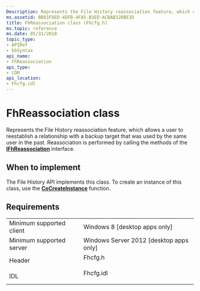 ```yaml
---
Description: Represents the File History reassociation feature, which allows a user to reestablish a relationship with a backup target that was used by the same user in the past. Reassociation is performed by calling the methods of the IFhReassociation interface.
ms.assetid: BB81F8ED-4DFB-4FA5-B3ED-ACBAB32BBE3D
title: FhReassociation class (Fhcfg.h)
ms.topic: reference
ms.date: 05/31/2018
topic_type: 
- APIRef
- kbSyntax
api_name: 
- FhReassociation
api_type: 
- COM
api_location: 
- Fhcfg.idl
---
```


# FhReassociation class

Represents the File History reassociation feature, which allows a user to reestablish a relationship with a backup target that was used by the same user in the past. Reassociation is performed by calling the methods of the [**IFhReassociation**](/windows/desktop/api/Fhcfg/nn-fhcfg-ifhreassociation) interface.

## When to implement

The File History API implements this class. To create an instance of this class, use the [**CoCreateInstance**](/windows/win32/api/combaseapi/nf-combaseapi-cocreateinstance) function.

## Requirements



|                                     |                                                                                      |
|-------------------------------------|--------------------------------------------------------------------------------------|
| Minimum supported client<br/> | Windows 8 \[desktop apps only\]<br/>                                           |
| Minimum supported server<br/> | Windows Server 2012 \[desktop apps only\]<br/>                                 |
| Header<br/>                   | <dl> <dt>Fhcfg.h</dt> </dl>   |
| IDL<br/>                      | <dl> <dt>Fhcfg.idl</dt> </dl> |



 

 